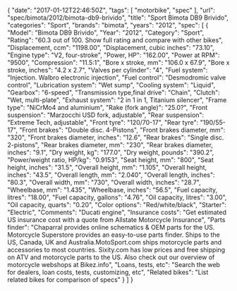 {
    "date": "2017-01-12T22:46:50Z",
    "tags": [
        "motorbike",
        "spec"
    ],
    "url": "spec\/bimota\/2012\/bimota-db9-brivido",
    "title": "Sport Bimota DB9 Brivido",
    "categories": "Sport",
    "brands": "bimota",
    "years": "2012",
    "spec": [
        {
            "Model": "Bimota DB9 Brivido",
            "Year": "2012",
            "Category": "Sport",
            "Rating": "60.3 out of 100. Show full rating and compare with other bikes",
            "Displacement, ccm": "1198.00",
            "Displacement, cubic inches": "73.10",
            "Engine type": "V2, four-stroke",
            "Power, HP": "162.00",
            "Power at RPM": "9500",
            "Compression": "11.5:1",
            "Bore x stroke, mm": "106.0 x 67.9",
            "Bore x stroke, inches": "4.2 x 2.7",
            "Valves per cylinder": "4",
            "Fuel system": "Injection. Walbro electronic injection",
            "Fuel control": "Desmodromic valve control",
            "Lubrication system": "Wet sump",
            "Cooling system": "Liquid",
            "Gearbox": "6-speed",
            "Transmission type,final drive": "Chain",
            "Clutch": "Wet, multi-plate",
            "Exhaust system": "2 in 1 in 1, Titanium silencer",
            "Frame type": "NiCrMo4 and aluminium",
            "Rake (fork angle)": "25.0?",
            "Front suspension": "Marzocchi USD fork, adjustable",
            "Rear suspension": "Extreme Tech, adjustable",
            "Front tyre": "120\/70-17",
            "Rear tyre": "190\/55-17",
            "Front brakes": "Double disc. 4-Pistons",
            "Front brakes diameter, mm": "320",
            "Front brakes diameter, inches": "12.6",
            "Rear brakes": "Single disc. 2-pistons",
            "Rear brakes diameter, mm": "230",
            "Rear brakes diameter, inches": "9.1",
            "Dry weight, kg": "177.0",
            "Dry weight, pounds": "390.2",
            "Power\/weight ratio, HP\/kg": "0.9153",
            "Seat height, mm": "800",
            "Seat height, inches": "31.5",
            "Overall height, mm": "1.105",
            "Overall height, inches": "43.5",
            "Overall length, mm": "2.040",
            "Overall length, inches": "80.3",
            "Overall width, mm": "730",
            "Overall width, inches": "28.7",
            "Wheelbase, mm": "1.435",
            "Wheelbase, inches": "56.5",
            "Fuel capacity, litres": "18.00",
            "Fuel capacity, gallons": "4.76",
            "Oil capacity, litres": "3.00",
            "Oil capacity, quarts": "0.20",
            "Color options": "Red\/white\/black",
            "Starter": "Electric",
            "Comments": "Ducati engine",
            "Insurance costs": "Get estimated US insurance cost with a quote from Allstate Motorcycle Insurance",
            "Parts finder": "Chaparral provides online schematics & OEM parts for the US.   Motorcycle Superstore provides an easy-to-use parts finder. Ships to the US, Canada, UK and Australia.MotoSport.com ships motorcycle parts and accessories to most countries.    Sixity.com has low prices and free shipping on ATV and motorcycle parts to the US. Also check out our overview of motorcycle webshops at Bikez.info",
            "Loans, tests, etc": "Search the web for dealers, loan costs, tests, customizing, etc",
            "Related bikes": "List related bikes for comparison of specs"
        }
    ]
}
